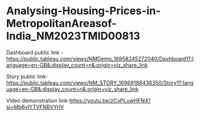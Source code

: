 # Analysing-Housing-Prices-in-MetropolitanAreasof-India_NM2023TMID00813


Dashboard public link -  https://public.tableau.com/views/NMDemo_16958245272040/Dashboard1?:language=en-GB&:display_count=n&:origin=viz_share_link

Story public link-https://public.tableau.com/views/NM_STORY_16969188436350/Story1?:language=en-GB&:display_count=n&:origin=viz_share_link

Video demonstration link-https://youtu.be/zCvPLuwHFN4?si=Mb6vlYTVFNBVYrjV
